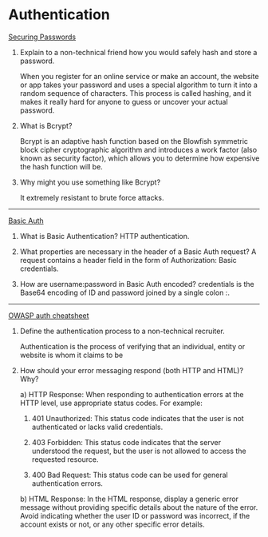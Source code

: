 # Authentication

[Securing Passwords](https://thehackernews.com/2014/04/securing-passwords-with-bcrypt-hashing.html)

1. Explain to a non-technical friend how you would safely hash and store a password.

   When you register for an online service or make an account, the website or app takes your password and uses a special algorithm to turn it into a random sequence of characters. This process is called hashing, and it makes it really hard for anyone to guess or uncover your actual password.

2. What is Bcrypt?

   Bcrypt is an adaptive hash function based on the Blowfish symmetric block cipher cryptographic algorithm and introduces a work factor (also known as security factor), which allows you to determine how expensive the hash function will be.

3. Why might you use something like Bcrypt?

   It extremely resistant to brute force attacks.

---

[Basic Auth](https://en.wikipedia.org/wiki/Basic_access_authentication)

1. What is Basic Authentication?
   HTTP authentication.

2. What properties are necessary in the header of a Basic
   Auth request?
   A request contains a header field in the form of Authorization: Basic credentials.

3. How are username:password in Basic Auth encoded?
   credentials is the Base64 encoding of ID and password joined by a single colon :.

---

[OWASP auth cheatsheet](https://cheatsheetseries.owasp.org/cheatsheets/Authentication_Cheat_Sheet.html)

1. Define the authentication process to a non-technical recruiter.

   Authentication is the process of verifying that an individual, entity or website is whom it claims to be

2. How should your error messaging respond (both HTTP and HTML)? Why?

   a) HTTP Response: When responding to authentication errors at the HTTP level, use appropriate status codes. For example:

   1. 401 Unauthorized: This status code indicates that the user is not authenticated or lacks valid credentials.

   2. 403 Forbidden: This status code indicates that the server understood the request, but the user is not allowed to access the requested resource.
   3. 400 Bad Request: This status code can be used for general authentication errors.

   b) HTML Response: In the HTML response, display a generic error message without providing specific details about the nature of the error. Avoid indicating whether the user ID or password was incorrect, if the account exists or not, or any other specific error details.
